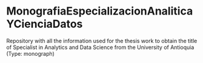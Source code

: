 # MonografiaEspecializacionAnaliticaYCienciaDatos
Repository with all the information used for the thesis work to obtain the title of Specialist in Analytics and Data Science from the University of Antioquia (Type: monograph)
